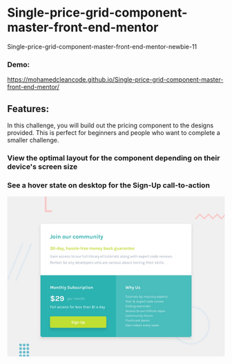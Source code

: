 # Single-price-grid-component-master-front-end-mentor

Single-price-grid-component-master-front-end-mentor-newbie-11

### Demo:

https://mohamedcleancode.github.io/Single-price-grid-component-master-front-end-mentor/

## Features:

In this challenge, you will build out the pricing component to the designs provided. This is perfect for beginners and people who want to complete a smaller challenge.

### View the optimal layout for the component depending on their device's screen size

### See a hover state on desktop for the Sign-Up call-to-action

![Getting Started](./design/desktop-preview.jpg)
